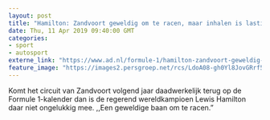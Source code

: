 ```yaml
---
layout: post
title: "Hamilton: Zandvoort geweldig om te racen, maar inhalen is lastig"
date: Thu, 11 Apr 2019 09:40:00 GMT
categories: 
- sport 
- autosport 
externe_link: "https://www.ad.nl/formule-1/hamilton-zandvoort-geweldig-om-te-racen-maar-inhalen-is-lastig~a3bdd4aa/"
feature_image: "https://images2.persgroep.net/rcs/LdoA08-gh0Yl8JovGRrf5uuByQ4/diocontent/145231778/_fitwidth/400/?appId=21791a8992982cd8da851550a453bd7f&quality=0.7"
---
```


Komt het circuit van Zandvoort volgend jaar daadwerkelijk terug op de Formule 1-kalender dan is de regerend wereldkampioen Lewis Hamilton daar niet ongelukkig mee. ,,Een geweldige baan om te racen.”
